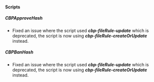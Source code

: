 #### Scripts
##### CBPApproveHash
- Fixed an issue where the script used ***cbp-fileRule-update*** which is deprecated, the script is now using ***cbp-fileRule-createOrUpdate*** instead.
##### CBPBanHash
- Fixed an issue where the script used ***cbp-fileRule-update*** which is deprecated, the script is now using ***cbp-fileRule-createOrUpdate*** instead.